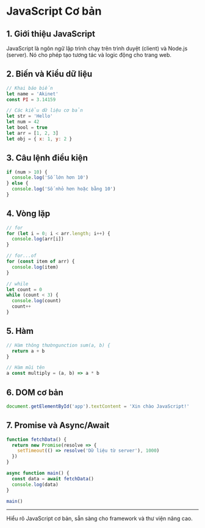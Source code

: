 # JavaScript Cơ bản

## 1. Giới thiệu JavaScript
JavaScript là ngôn ngữ lập trình chạy trên trình duyệt (client) và Node.js (server). Nó cho phép tạo tương tác và logic động cho trang web.

## 2. Biến và Kiểu dữ liệu

```javascript
// Khai báo biến
let name = 'Akinet'
const PI = 3.14159

// Các kiểu dữ liệu cơ bản
let str = 'Hello'
let num = 42
let bool = true
let arr = [1, 2, 3]
let obj = { x: 1, y: 2 }
``` 

## 3. Câu lệnh điều kiện

```javascript
if (num > 10) {
  console.log('Số lớn hơn 10')
} else {
  console.log('Số nhỏ hơn hoặc bằng 10')
}
``` 

## 4. Vòng lặp

```javascript
// for
for (let i = 0; i < arr.length; i++) {
  console.log(arr[i])
}

// for...of
for (const item of arr) {
  console.log(item)
}

// while
let count = 0
while (count < 3) {
  console.log(count)
  count++
}
``` 

## 5. Hàm

```javascript
// Hàm thông thườngunction sum(a, b) {
  return a + b
}

// Hàm mũi tên
a const multiply = (a, b) => a * b
``` 

## 6. DOM cơ bản

```javascript
document.getElementById('app').textContent = 'Xin chào JavaScript!'
``` 

## 7. Promise và Async/Await

```javascript
function fetchData() {
  return new Promise(resolve => {
    setTimeout(() => resolve('Dữ liệu từ server'), 1000)
  })
}

async function main() {
  const data = await fetchData()
  console.log(data)
}

main()
```

---
Hiểu rõ JavaScript cơ bản, sẵn sàng cho framework và thư viện nâng cao.
